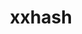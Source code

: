---
title: "xxhash"
layout: cache
categories: [package, develop]
meta: {"compilers": ["gcc@11.4.0"], "num_specs": 4, "num_specs_by_stack": {"hep": 4, "root": 4}, "oss": ["ubuntu22.04"], "platforms": ["linux"], "stacks": ["hep", "root"], "targets": ["x86_64_v3"], "versions": ["0.8.3"]}
spec_details: [{"compiler": "gcc@11.4.0", "hash": "eccly5wxw7kstc3edrvjh42aihrt5vf3", "os": "ubuntu22.04", "platform": "linux", "size": "-", "stacks": ["hep", "root"], "target": "x86_64_v3", "variants": ["build_system=makefile"], "versions": ["0.8.3"]}, {"compiler": "gcc@11.4.0", "hash": "he4h7smlpiifs5bjkvpsizefzrn7pccf", "os": "ubuntu22.04", "platform": "linux", "size": "-", "stacks": ["hep", "root"], "target": "x86_64_v3", "variants": ["build_system=makefile"], "versions": ["0.8.3"]}, {"compiler": "gcc@11.4.0", "hash": "iopylnspjhsih3jb6czehrg355egryoy", "os": "ubuntu22.04", "platform": "linux", "size": "-", "stacks": ["hep", "root"], "target": "x86_64_v3", "variants": ["build_system=makefile"], "versions": ["0.8.3"]}, {"compiler": "gcc@11.4.0", "hash": "lqfq3plbyyhpreuhsnje3qaj3jwjfbps", "os": "ubuntu22.04", "platform": "linux", "size": "-", "stacks": ["hep", "root"], "target": "x86_64_v3", "variants": ["build_system=makefile"], "versions": ["0.8.3"]}]
---